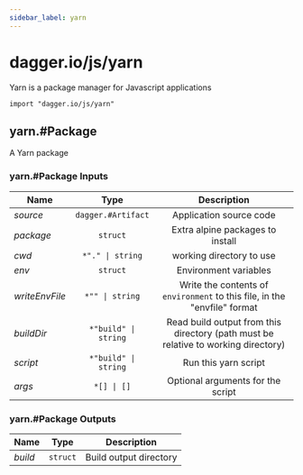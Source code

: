 ```yaml
---
sidebar_label: yarn
---
```


# dagger.io/js/yarn

Yarn is a package manager for Javascript applications

```cue
import "dagger.io/js/yarn"
```

## yarn.#Package

A Yarn package

### yarn.#Package Inputs

| Name             | Type                    | Description                                                                          |
| -------------    |:-------------:          |:-------------:                                                                       |
|*source*          | `dagger.#Artifact`      |Application source code                                                               |
|*package*         | `struct`                |Extra alpine packages to install                                                      |
|*cwd*             | `*"." \| string`        |working directory to use                                                              |
|*env*             | `struct`                |Environment variables                                                                 |
|*writeEnvFile*    | `*"" \| string`         |Write the contents of `environment` to this file, in the "envfile" format             |
|*buildDir*        | `*"build" \| string`    |Read build output from this directory (path must be relative to working directory)    |
|*script*          | `*"build" \| string`    |Run this yarn script                                                                  |
|*args*            | `*[] \| []`             |Optional arguments for the script                                                     |

### yarn.#Package Outputs

| Name             | Type              | Description              |
| -------------    |:-------------:    |:-------------:           |
|*build*           | `struct`          |Build output directory    |
